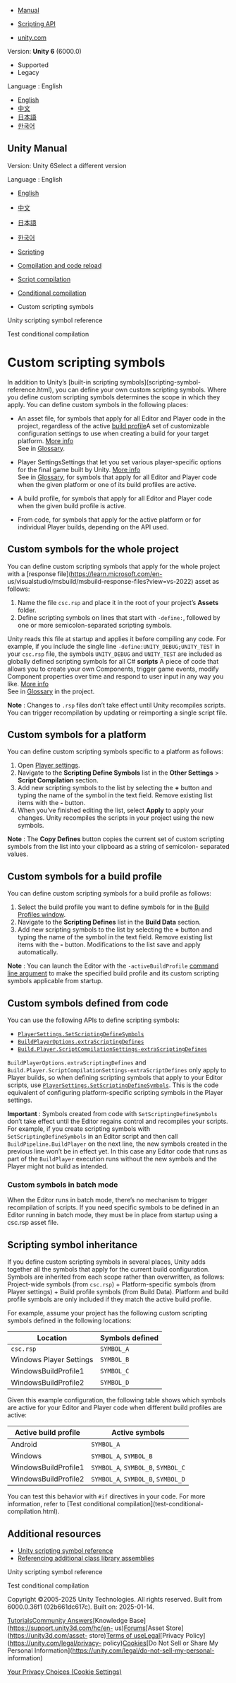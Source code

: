 [](https://docs.unity3d.com)

  * [Manual](../Manual/index.html)
  * [Scripting API](../ScriptReference/index.html)

  * [unity.com](https://unity.com/)

Version: **Unity 6** (6000.0)

  * Supported
  * Legacy

Language : English

  * [English](/Manual/custom-scripting-symbols.html)
  * [中文](/cn/current/Manual/custom-scripting-symbols.html)
  * [日本語](/ja/current/Manual/custom-scripting-symbols.html)
  * [한국어](/kr/current/Manual/custom-scripting-symbols.html)

[](https://docs.unity3d.com)

## Unity Manual

Version: Unity 6Select a different version

Language : English

  * [English](/Manual/custom-scripting-symbols.html)
  * [中文](/cn/current/Manual/custom-scripting-symbols.html)
  * [日本語](/ja/current/Manual/custom-scripting-symbols.html)
  * [한국어](/kr/current/Manual/custom-scripting-symbols.html)

  * [Scripting](scripting.html)
  * [Compilation and code reload ](compilation-and-code-reload.html)
  * [Script compilation](script-compilation.html)
  * [Conditional compilation](conditional-compilation.html)
  * Custom scripting symbols

[](scripting-symbol-reference.html)

Unity scripting symbol reference

[](test-conditional-compilation.html)

Test conditional compilation

# Custom scripting symbols

In addition to Unity’s [built-in scripting symbols](scripting-symbol-
reference.html), you can define your own custom scripting symbols. Where you
define custom scripting symbols determines the scope in which they apply. You
can define custom symbols in the following places:

  * An asset file, for symbols that apply for all Editor and Player code in the project, regardless of the active [build profile](build-profiles.html)A set of customizable configuration settings to use when creating a build for your target platform. [More info](build-profiles.html)  
See in [Glossary](Glossary.html#Buildprofile).

  * Player SettingsSettings that let you set various player-specific options for the final game built by Unity. [More info](class-PlayerSettings.html)  
See in [Glossary](Glossary.html#PlayerSettings), for symbols that apply for
all Editor and Player code when the given platform or one of its build
profiles are active.

  * A build profile, for symbols that apply for all Editor and Player code when the given build profile is active.
  * From code, for symbols that apply for the active platform or for individual Player builds, depending on the API used.

## Custom symbols for the whole project

You can define custom scripting symbols that apply for the whole project with
a [response file](https://learn.microsoft.com/en-
us/visualstudio/msbuild/msbuild-response-files?view=vs-2022) asset as follows:

  1. Name the file `csc.rsp` and place it in the root of your project’s **Assets** folder.
  2. Define scripting symbols on lines that start with `-define:`, followed by one or more semicolon-separated scripting symbols.

Unity reads this file at startup and applies it before compiling any code. For
example, if you include the single line `-define:UNITY_DEBUG;UNITY_TEST` in
your `csc.rsp` file, the symbols `UNITY_DEBUG` and `UNITY_TEST` are included
as globally defined scripting symbols for all C# **scripts** A piece of code
that allows you to create your own Components, trigger game events, modify
Component properties over time and respond to user input in any way you like.
[More info](creating-scripts.html)  
See in [Glossary](Glossary.html#Scripts) in the project.

**Note** : Changes to `.rsp` files don’t take effect until Unity recompiles
scripts. You can trigger recompilation by updating or reimporting a single
script file.

## Custom symbols for a platform

You can define custom scripting symbols specific to a platform as follows:

  1. Open [Player settings](class-PlayerSettings.html).
  2. Navigate to the **Scripting Define Symbols** list in the **Other Settings** > **Script Compilation** section.
  3. Add new scripting symbols to the list by selecting the **+** button and typing the name of the symbol in the text field. Remove existing list items with the **-** button.
  4. When you’ve finished editing the list, select **Apply** to apply your changes. Unity recompiles the scripts in your project using the new symbols.

**Note** : The **Copy Defines** button copies the current set of custom
scripting symbols from the list into your clipboard as a string of semicolon-
separated values.

## Custom symbols for a build profile

You can define custom scripting symbols for a build profile as follows:

  1. Select the build profile you want to define symbols for in the [Build Profiles window](build-profiles-reference.html).
  2. Navigate to the **Scripting Defines** list in the **Build Data** section.
  3. Add new scripting symbols to the list by selecting the **+** button and typing the name of the symbol in the text field. Remove existing list items with the **-** button. Modifications to the list save and apply automatically.

**Note** : You can launch the Editor with the `-activeBuildProfile` [command
line argument](EditorCommandLineArguments.html) to make the specified build
profile and its custom scripting symbols applicable from startup.

## Custom symbols defined from code

You can use the following APIs to define scripting symbols:

  * [`PlayerSettings.SetScriptingDefineSymbols`](../ScriptReference/PlayerSettings.SetScriptingDefineSymbols.html)
  * [`BuildPlayerOptions.extraScriptingDefines`](../ScriptReference/BuildPlayerOptions-extraScriptingDefines.html)
  * [`Build.Player.ScriptCompilationSettings-extraScriptingDefines`](../ScriptReference/Build.Player.ScriptCompilationSettings-extraScriptingDefines.html)

`BuildPlayerOptions.extraScriptingDefines` and
`Build.Player.ScriptCompilationSettings-extraScriptDefines` only apply to
Player builds, so when defining scripting symbols that apply to your Editor
scripts, use
[`PlayerSettings.SetScriptingDefineSymbols`](../ScriptReference/PlayerSettings.SetScriptingDefineSymbols.html).
This is the code equivalent of configuring platform-specific scripting symbols
in the Player settings.

**Important** : Symbols created from code with `SetScriptingDefineSymbols`
don’t take effect until the Editor regains control and recompiles your
scripts. For example, if you create scripting symbols with
`SetScriptingDefineSymbols` in an Editor script and then call
`BuildPipeline.BuildPlayer` on the next line, the new symbols created in the
previous line won’t be in effect yet. In this case any Editor code that runs
as part of the `BuildPlayer` execution runs without the new symbols and the
Player might not build as intended.

### Custom symbols in batch mode

When the Editor runs in batch mode, there’s no mechanism to trigger
recompilation of scripts. If you need specific symbols to be defined in an
Editor running in batch mode, they must be in place from startup using a
csc.rsp asset file.

## Scripting symbol inheritance

If you define custom scripting symbols in several places, Unity adds together
all the symbols that apply for the current build configuration. Symbols are
inherited from each scope rather than overwritten, as follows: Project-wide
symbols (from `csc.rsp`) + Platform-specific symbols (from Player settings) +
Build profile symbols (from Build Data). Platform and build profile symbols
are only included if they match the active build profile.

For example, assume your project has the following custom scripting symbols
defined in the following locations:

**Location** | **Symbols defined**  
---|---  
`csc.rsp` | `SYMBOL_A`  
Windows Player Settings | `SYMBOL_B`  
WindowsBuildProfile1 | `SYMBOL_C`  
WindowsBuildProfile2 | `SYMBOL_D`  
  
Given this example configuration, the following table shows which symbols are
active for your Editor and Player code when different build profiles are
active:

**Active build profile** | **Active symbols**  
---|---  
Android | `SYMBOL_A`  
Windows |  `SYMBOL_A`, `SYMBOL_B`  
WindowsBuildProfile1 |  `SYMBOL_A`, `SYMBOL_B`, `SYMBOL_C`  
WindowsBuildProfile2 |  `SYMBOL_A`, `SYMBOL_B`, `SYMBOL_D`  
  
You can test this behavior with `#if` directives in your code. For more
information, refer to [Test conditional compilation](test-conditional-
compilation.html).

## Additional resources

  * [Unity scripting symbol reference](scripting-symbol-reference.html)
  * [Referencing additional class library assemblies](dotnet-profile-assemblies.html)

[](scripting-symbol-reference.html)

Unity scripting symbol reference

[](test-conditional-compilation.html)

Test conditional compilation

Copyright ©2005-2025 Unity Technologies. All rights reserved. Built from
6000.0.36f1 (02b661dc617c). Built on: 2025-01-14.

[Tutorials](https://learn.unity.com/)[Community
Answers](https://answers.unity3d.com)[Knowledge
Base](https://support.unity3d.com/hc/en-
us)[Forums](https://forum.unity3d.com)[Asset Store](https://unity3d.com/asset-
store)[Terms of
use](https://docs.unity3d.com/Manual/TermsOfUse.html)[Legal](https://unity.com/legal)[Privacy
Policy](https://unity.com/legal/privacy-
policy)[Cookies](https://unity.com/legal/cookie-policy)[Do Not Sell or Share
My Personal Information](https://unity.com/legal/do-not-sell-my-personal-
information)

[Your Privacy Choices (Cookie Settings)](javascript:void\(0\);)

